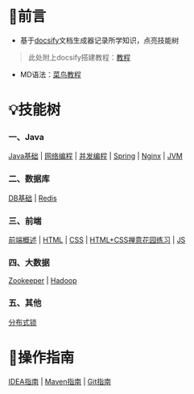 # 🤝前言

- 基于[docsify](https://docsify.js.org/#/zh-cn/)文档生成器记录所学知识，点亮技能树

> 此处附上docsify搭建教程：[教程](/搭建Docsify到GitHub)

- MD语法：[菜鸟教程](https://www.runoob.com/markdown/md-tutorial.html)

# 💡技能树

### 一、Java

[Java基础](/Java/1.Java基础/README)	|	[网络编程](/Java/2.网络编程/README)	|	[并发编程](/Java/3.JUC并发编程/README)	|	[Spring](/Java/4.Spring全家桶/README)	|	[Nginx](/Java/5.Nginx/README)	|	[JVM](/Java/6.JVM/README)

### 二、数据库

[DB基础](/数据库/DB基础)	|	[Redis](/数据库/Redis/README)

### 三、前端

[前端概述](/前端/前端概述)	|	[HTML](/前端/HTML)	|	[CSS](/前端/CSS)	|	[HTML+CSS禅意花园练习](/前端/HTML+CSS禅意花园练习)	|	[JS](/前端/JS)

### 四、大数据

[Zookeeper](/大数据/1.Zookeeper/README)	|	[Hadoop](/大数据/2.Hadoop/README)

### 五、其他

[分布式锁](/其他/分布式锁)

# 🧤操作指南

[IDEA指南](/其他/IDEA指南)	|	[Maven指南](/其他/Maven指南)	|	[Git指南](/其他/Git指南)

















